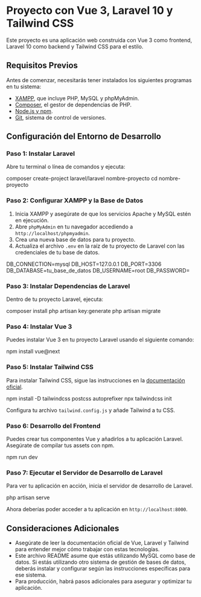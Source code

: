 # Proyecto con Vue 3, Laravel 10 y Tailwind CSS

Este proyecto es una aplicación web construida con Vue 3 como frontend, Laravel 10 como backend y Tailwind CSS para el estilo.

## Requisitos Previos

Antes de comenzar, necesitarás tener instalados los siguientes programas en tu sistema:

- [XAMPP](https://www.apachefriends.org/index.html), que incluye PHP, MySQL y phpMyAdmin.
- [Composer](https://getcomposer.org/), el gestor de dependencias de PHP.
- [Node.js y npm](https://nodejs.org/).
- [Git](https://git-scm.com/), sistema de control de versiones.

## Configuración del Entorno de Desarrollo

### Paso 1: Instalar Laravel

Abre tu terminal o línea de comandos y ejecuta:

composer create-project laravel/laravel nombre-proyecto
cd nombre-proyecto



### Paso 2: Configurar XAMPP y la Base de Datos

1. Inicia XAMPP y asegúrate de que los servicios Apache y MySQL estén en ejecución.
2. Abre `phpMyAdmin` en tu navegador accediendo a `http://localhost/phpmyadmin`.
3. Crea una nueva base de datos para tu proyecto.
4. Actualiza el archivo `.env` en la raíz de tu proyecto de Laravel con las credenciales de tu base de datos.

DB_CONNECTION=mysql
DB_HOST=127.0.0.1
DB_PORT=3306
DB_DATABASE=tu_base_de_datos
DB_USERNAME=root
DB_PASSWORD=



### Paso 3: Instalar Dependencias de Laravel

Dentro de tu proyecto Laravel, ejecuta:

composer install
php artisan key:generate
php artisan migrate



### Paso 4: Instalar Vue 3

Puedes instalar Vue 3 en tu proyecto Laravel usando el siguiente comando:

npm install vue@next



### Paso 5: Instalar Tailwind CSS

Para instalar Tailwind CSS, sigue las instrucciones en la [documentación oficial](https://tailwindcss.com/docs/guides/laravel).

npm install -D tailwindcss postcss autoprefixer
npx tailwindcss init


Configura tu archivo `tailwind.config.js` y añade Tailwind a tu CSS.

### Paso 6: Desarrollo del Frontend

Puedes crear tus componentes Vue y añadirlos a tu aplicación Laravel. Asegúrate de compilar tus assets con npm.

npm run dev



### Paso 7: Ejecutar el Servidor de Desarrollo de Laravel

Para ver tu aplicación en acción, inicia el servidor de desarrollo de Laravel.

php artisan serve



Ahora deberías poder acceder a tu aplicación en `http://localhost:8000`.

## Consideraciones Adicionales

- Asegúrate de leer la documentación oficial de Vue, Laravel y Tailwind para entender mejor cómo trabajar con estas tecnologías.
- Este archivo README asume que estás utilizando MySQL como base de datos. Si estás utilizando otro sistema de gestión de bases de datos, deberás instalar y configurar según las instrucciones específicas para ese sistema.
- Para producción, habrá pasos adicionales para asegurar y optimizar tu aplicación.



